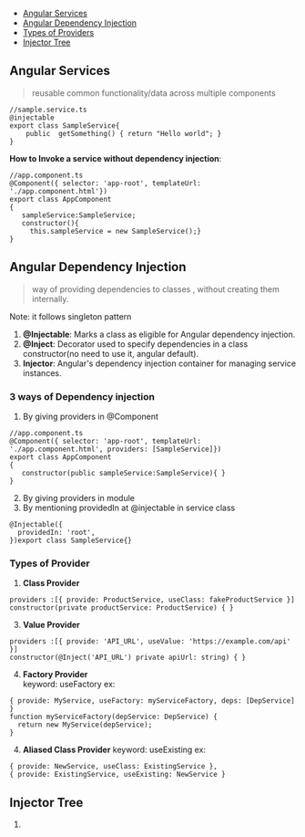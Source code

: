 - [Angular Services](#angular-services)
- [Angular Dependency Injection](#angular-dependency-injection)
- [Types of Providers](#3-ways-of-dependency-injection)
- [Injector Tree](#injector-tree)

## Angular Services
> reusable common functionality/data across multiple components  
```
//sample.service.ts
@injectable
export class SampleService{
    public  getSomething() { return "Hello world"; }
}
```
**How to Invoke a service without dependency injection**:
```
//app.component.ts
@Component({ selector: 'app-root', templateUrl: './app.component.html'})
export class AppComponent
{ 
   sampleService:SampleService;
   constructor(){
     this.sampleService = new SampleService();}
}
```
## Angular Dependency Injection
>  way of providing dependencies to classes , without creating them internally.

Note: it follows singleton pattern

1. **@Injectable**: Marks a class as eligible for Angular dependency injection.
2. **@Inject**: Decorator used to specify dependencies in a class constructor(no need to use it, angular default).
3. **Injector**: Angular's dependency injection container for managing service instances.
  
  
### 3 ways of Dependency injection
1. By giving providers in @Component
```
//app.component.ts
@Component({ selector: 'app-root', templateUrl: './app.component.html', providers: [SampleService]})
export class AppComponent
{ 
   constructor(public sampleService:SampleService){ }
}
```
2. By giving providers in module
3. By mentioning providedIn at @injectable in service class
```
@Injectable({
  providedIn: 'root',
})export class SampleService{}
```
### Types of Provider  
1. **Class Provider**  
```
providers :[{ provide: ProductService, useClass: fakeProductService }]
constructor(private productService: ProductService) { }
```     
3. **Value Provider**   
```
providers :[{ provide: 'API_URL', useValue: 'https://example.com/api' }]
constructor(@Inject('API_URL') private apiUrl: string) { }
```  
4. **Factory Provider**  
 keyword: useFactory 
ex:  
```
{ provide: MyService, useFactory: myServiceFactory, deps: [DepService] }
function myServiceFactory(depService: DepService) {
  return new MyService(depService);
}
```
4. **Aliased Class Provider**
 keyword: useExisting
ex:
```
{ provide: NewService, useClass: ExistingService },
{ provide: ExistingService, useExisting: NewService }
```  

## Injector Tree
1. 
